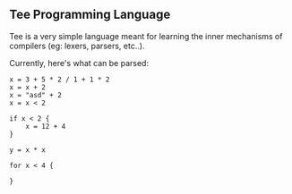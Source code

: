 ## Tee Programming Language

Tee is a very simple language meant for learning the inner mechanisms of compilers (eg: lexers, parsers, etc..). 

Currently, here's what can be parsed:

```
x = 3 + 5 * 2 / 1 + 1 * 2
x = x + 2
x = "asd" + 2
x = x < 2

if x < 2 {
	x = 12 + 4
}

y = x * x

for x < 4 {

}

```